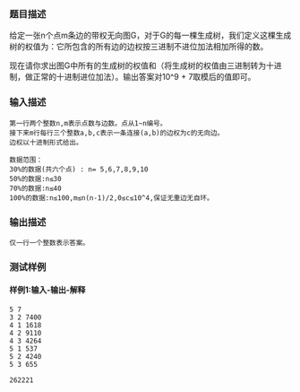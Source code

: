 ### 题目描述

给定一张n个点m条边的带权无向图G，对于G的每一棵生成树，我们定义这棵生成树的权值为：它所包含的所有边的边权按三进制不进位加法相加所得的数。

现在请你求出图G中所有的生成树的权值和（将生成树的权值由三进制转为十进制，做正常的十进制进位加法）。输出答案对10^9 + 7取模后的值即可。

### 输入描述

```
第一行两个整数n,m表示点数与边数。点从1~n编号。
接下来m行每行三个整数a,b,c表示一条连接(a,b)的边权为c的无向边。
边权以十进制形式给出。

数据范围：
30%的数据(共六个点) : n= 5,6,7,8,9,10
50%的数据:n≤30
70%的数据:n≤40
100%的数据:n≤100,m≤n(n-1)/2,0≤c≤10^4,保证无重边无自环。
```
### 输出描述

```
仅一行一个整数表示答案。
```

### 测试样例
#### 样例1:输入-输出-解释

```
5 7
3 2 7400
4 1 1618
4 2 9110
4 3 4264
5 1 537
5 2 4240
5 3 655
```
```
262221
```